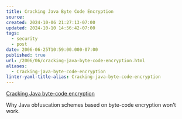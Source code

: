```yaml
---
title: Cracking Java Byte Code Encryption
source: 
created: 2024-10-06 21:27:13-07:00
updated: 2024-10-10 14:56:42-07:00
tags:
  - security
  - post
date: 2006-06-25T10:59:00.000-07:00
published: true
url: /2006/06/cracking-java-byte-code-encryption.html
aliases:
  - Cracking-java-byte-code-encryption
linter-yaml-title-alias: Cracking-java-byte-code-encryption
---
```



[Cracking Java byte-code encryption](http://www.javaworld.com/javaworld/javaqa/2003-05/01-qa-0509-jcrypt.html "Cracking Java byte-code encryption")  
  
Why Java obfuscation schemes based on byte-code encryption won't work.